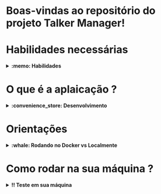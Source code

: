 # Boas-vindas ao repositório do projeto Talker Manager!

<!-- # Como ficou o projeto ?

# Link da Aplicação -->

# Habilidades necessárias

<details>
  <summary><strong>:memo: Habilidades</strong></summary><br />

  Neste projeto pude desenvolver:

1. Runtime Assíncrono
2. API REST com Express
3. Middlewares
4. Métodos e módulos do Node.js

</details>

# O que é a aplaicação ?

<details>
  <summary><strong>:convenience_store: Desenvolvimento </strong></summary><br />

  Construi uma aplicação de cadastro de talkers (palestrantes) em que é possível cadastrar, visualizar, pesquisar, editar e excluir informações. Para isso:
  1. Desenvolvi uma API de um `CRUD` (**C**reate, **R**ead, **U**pdate e **D**elete) de palestrantes (talkers) e;
  2. Desenvolvi alguns endpoints que podem ler e escrever em um arquivo utilizando o módulo `fs`.
</details>

# Orientações

<details>
   <summary><strong>:whale: Rodando no Docker vs Localmente</strong></summary><br />

  ## Com Docker
 
  > Rode o serviço `node` com o comando `docker-compose up -d`.
  - Esse serviço irá inicializar um container chamado `talker_manager`.
  - A partir daqui você pode rodar o container via CLI ou abri-lo no VS Code.

  > Use o comando `docker exec -it talker_manager bash`.
  - Ele te dará acesso ao terminal interativo do container criado pelo compose, que está rodando em segundo plano.

  > Instale as dependências [**Caso existam**] com `npm install`

  > Execute a aplicação com `npm start` ou `npm run dev`


  :eyes: **De olho na dica:** 

  A extensão `Remote - Containers` do VS Code (que estará na seção de extensões recomendadas do programa) é indicada para que você possa desenvolver sua aplicação no container Docker direto no VS Code, como você faz com seus arquivos locais.

<img src="images/remote-container.png" width="800px" >

  ---
  
  ## Sem Docker
  
  > Instale as dependências [**Caso existam**] com `npm install`

  :eyes: **De olho nas dicas:** 
  1. Para rodar o projeto desta forma, **obrigatoriamente** você deve ter o `node` instalado em seu computador.
  2. O avaliador espera que a versão do `node` utilizada seja a 16.
  <br/>
</details>

# Como rodar na sua máquina ? 

<details>
  <summary><strong>‼️ Teste em sua máquina</strong></summary><br />

  1. Clone o repositório

  - Use o comando: `git clone git@github.com:Matheusfull/Project-20-Back-end-talker-manager.git`.
  - Entre na pasta do repositório que você acabou de clonar:
    - `cd Project-20-Back-end-talker-manager`

  2. Instale as dependências

  - `npm install`.

  3. Testando os Comandos :

  - `As rotas já foram implmentadas, agora só testar o CRUD e se divertir.`.

  </details>

<!-- Olá, Tryber!
Esse é apenas um arquivo inicial para o README do seu projeto no qual você pode customizar e reutilizar todas as vezes que for executar o trybe-publisher.

Para deixá-lo com a sua cara, basta alterar o seguinte arquivo da sua máquina: ~/.student-repo-publisher/custom/_NEW_README.md

É essencial que você preencha esse documento por conta própria, ok?
Não deixe de usar nossas dicas de escrita de README de projetos, e deixe sua criatividade brilhar!
:warning: IMPORTANTE: você precisa deixar nítido:
- quais arquivos/pastas foram desenvolvidos por você; 
- quais arquivos/pastas foram desenvolvidos por outra pessoa estudante;
- quais arquivos/pastas foram desenvolvidos pela Trybe.
-->

<!--
1 - Boas vindas
2 - imagem/gif da aplicação
3 - link do deploy
4 - Habilidades necessárias para realizar o projeto
5 - O que é aquele projeto
6 - Como baixar e rodar na máquina
-->